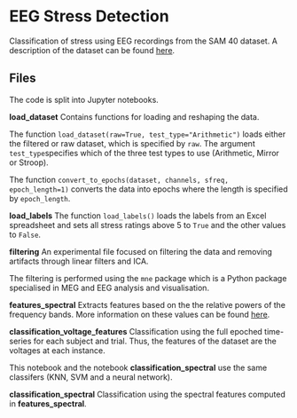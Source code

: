 # EEG Stress Detection
Classification of stress using EEG recordings from the SAM 40 dataset. A description of the dataset can be found [here](https://www.sciencedirect.com/science/article/pii/S2352340921010465).

## Files
The code is split into Jupyter notebooks.

**load_dataset**
Contains functions for loading and reshaping the data.

The function ```load_dataset(raw=True, test_type="Arithmetic")``` loads either the filtered or raw dataset, which is specified by ```raw```. The argument ```test_type```specifies which of the three test types to use (Arithmetic, Mirror or Stroop).

The function ```convert_to_epochs(dataset, channels, sfreq, epoch_length=1)``` converts the data into epochs where the length is specified by ```epoch_length```.

**load_labels**
The function ```load_labels()``` loads the labels from an Excel spreadsheet and sets all stress ratings above 5 to ```True``` and the other values to ```False```.

**filtering**
An experimental file focused on filtering the data and removing artifacts through linear filters and ICA.

The filtering is performed using the ```mne``` package which is a Python package specialised in MEG and EEG analysis and visualisation.

**features_spectral**
Extracts features based on the the relative powers of the frequency bands. More information on these values can be found [here](https://www.mdpi.com/1424-8220/21/11/3786/htm).


**classification_voltage_features**
Classification using the full epoched time-series for each subject and trial. Thus, the features of the dataset are the voltages at each instance.

This notebook and the notebook **classification_spectral** use the same classifers (KNN, SVM and a neural network).

**classification_spectral**
Classification using the spectral features computed in **features_spectral**. 